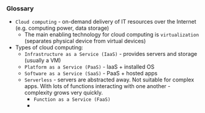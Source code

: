 
### Glossary
* `Cloud computing` - on-demand delivery of IT resources over the Internet (e.g. computing power, data storage)
    * The main enabling technology for cloud computing is `virtualization` (separates physical device from virtual devices)
* Types of cloud computing:
    * `Infrastructure as a Service (IaaS)` - provides servers and storage (usually a VM)
    * `Platform as a Service (PaaS)` - IaaS + installed OS
    * `Software as a Service (SaaS)` - PaaS + hosted apps
    * `Serverless` - servers are abstracted away. Not suitable for complex apps. With lots of functions interacting with one another - complexity grows very quickly.
        * `Function as a Service (FaaS)`
        *

